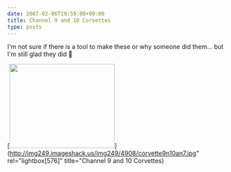 ```yaml
---
date: 2007-02-06T19:59:00+00:00
title: Channel 9 and 10 Corvettes
type: posts
---
```

I'm not sure if there is a tool to make these or why someone did them... but I'm still glad they did 🙂

[<img height="192" src="http://img249.imageshack.us/img249/4908/corvette9n10an7.jpg" width="240" border="0" />](http://img249.imageshack.us/img249/4908/corvette9n10an7.jpg" rel="lightbox[576]" title="Channel 9 and 10 Corvettes)

